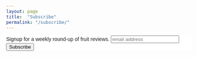 ```yaml
---
layout: page
title:  "Subscribe"
permalink: "/subscribe/"
---
```


<!-- Begin MailChimp Signup Form -->
<link href="//cdn-images.mailchimp.com/embedcode/slim-10_7.css" rel="stylesheet" type="text/css">
<style type="text/css">
	#mc_embed_signup{background:#fff; clear:left; font:14px Helvetica,Arial,sans-serif; }
	/* Add your own MailChimp form style overrides in your site stylesheet or in this style block.
	   We recommend moving this block and the preceding CSS link to the HEAD of your HTML file. */
	#mc_embed_signup form { padding: 0 }
</style>
<div id="mc_embed_signup">
<form action="//chirbah.us16.list-manage.com/subscribe/post?u=a9e0ceaf56f702e09ff97ff09&amp;id=f0526908ca" method="post" id="mc-embedded-subscribe-form" name="mc-embedded-subscribe-form" class="validate" target="_blank" novalidate>
    <div id="mc_embed_signup_scroll">
	<label for="mce-EMAIL">Signup for a weekly round-up of fruit reviews.</label>
	<input type="email" value="" name="EMAIL" class="email" id="mce-EMAIL" placeholder="email address" required>
    <!-- real people should not fill this in and expect good things - do not remove this or risk form bot signups-->
    <div style="position: absolute; left: -5000px;" aria-hidden="true"><input type="text" name="b_a9e0ceaf56f702e09ff97ff09_f0526908ca" tabindex="-1" value=""></div>
    <div class="clear"><input type="submit" value="Subscribe" name="subscribe" id="mc-embedded-subscribe" class="button"></div>
    </div>
</form>
</div>

<!--End mc_embed_signup-->


<!--figure style="margin-bottom: 30px">
    <img src="https://upload.wikimedia.org/wikipedia/commons/thumb/6/65/Post_Danmark.jpg/1024px-Post_Danmark.jpg">
</figure-->